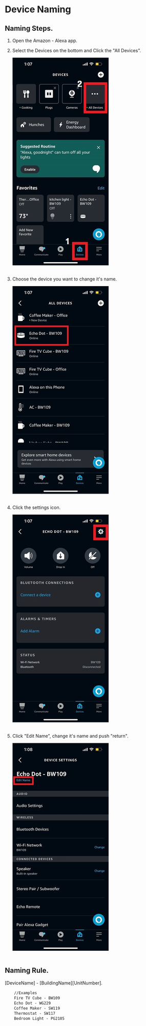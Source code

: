 # __Device Naming__

## Naming Steps.

1. Open the Amazon - Alexa app.

2. Select the Devices on the bottom and Click the "All Devices".

    ![Devices](./resources/photos/alexa_app-Devices.jpg)
    <br/><br/>

3. Choose the device you want to change it's name.

    ![Devices](./resources/photos/alexa_app-Devices-All_Devices.jpg)
    <br/><br/>

4. Click the settings icon.

    ![Devices](./resources/photos/alexa_app-Devices-All_Devices-Echo_dot.jpg)
    <br/><br/>
    
5. Click "Edit Name", change it's name and push "return".

    ![Devices](./resources/photos/alexa_app-Devices-All_Devices-Echo_dot-Device_Settings.jpg)
    <br/><br/>


## Naming Rule.
[DeviceName] - [BuildingName][UnitNumber].
```
    //Examples
    Fire TV Cube - BW109
    Echo Dot - WG229
    Coffee Maker - SW119
    Thermostat - SW117
    Bedroom Light - PG2105
```
<br/>